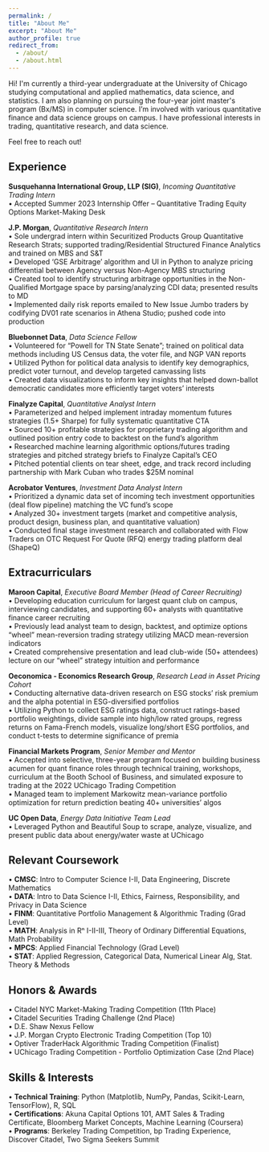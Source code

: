 ```yaml
---
permalink: /
title: "About Me"
excerpt: "About Me"
author_profile: true
redirect_from: 
  - /about/
  - /about.html
---
```


Hi! I'm currently a third-year undergraduate at the University of Chicago studying computational and applied mathematics, data science, and statistics. I am also planning on pursuing the four-year joint master's program (Bx/MS) in computer science. I’m involved with various quantitative finance and data science groups on campus. I have professional interests in trading, quantitative research, and data science.

Feel free to reach out!

Experience
------

**Susquehanna International Group, LLP (SIG)**, *Incoming Quantitative Trading Intern* <br />
• Accepted Summer 2023 Internship Offer – Quantitative Trading Equity Options Market-Making Desk

**J.P. Morgan**, *Quantitative Research Intern* <br />
• Sole undergrad intern within Securitized Products Group Quantitative Research Strats; supported trading/Residential Structured Finance Analytics and trained on MBS and S&T<br>
• Developed ‘GSE Arbitrage’ algorithm and UI in Python to analyze pricing differential between Agency versus Non-Agency MBS structuring<br>
• Created tool to identify structuring arbitrage opportunities in the Non-Qualified Mortgage space by parsing/analyzing CDI data; presented results to MD<br>
• Implemented daily risk reports emailed to New Issue Jumbo traders by codifying DV01 rate scenarios in Athena Studio; pushed code into production

**Bluebonnet Data**, *Data Science Fellow* <br />
• Volunteered for “Powell for TN State Senate”; trained on political data methods including US Census data, the voter file, and NGP VAN reports<br>
• Utilized Python for political data analysis to identify key demographics, predict voter turnout, and develop targeted canvassing lists<br>
• Created data visualizations to inform key insights that helped down-ballot democratic candidates more efficiently target voters’ interests

**Finalyze Capital**, *Quantitative Analyst Intern* <br />
• Parameterized and helped implement intraday momentum futures strategies (1.5+ Sharpe) for fully systematic quantitative CTA<br>
• Sourced 10+ profitable strategies for proprietary trading algorithm and outlined position entry code to backtest on the fund’s algorithm<br>
• Researched machine learning algorithmic options/futures trading strategies and pitched strategy briefs to Finalyze Capital’s CEO<br>
• Pitched potential clients on tear sheet, edge, and track record including partnership with Mark Cuban who trades $25M nominal

**Acrobator Ventures**, *Investment Data Analyst Intern* <br />
• Prioritized a dynamic data set of incoming tech investment opportunities (deal flow pipeline) matching the VC fund’s scope<br>
• Analyzed 30+ investment targets (market and competitive analysis, product design, business plan, and quantitative valuation)<br>
• Conducted final stage investment research and collaborated with Flow Traders on OTC Request For Quote (RFQ) energy trading platform deal (ShapeQ)

Extracurriculars
------

**Maroon Capital**, *Executive Board Member (Head of Career Recruiting)*<br />
• Developing education curriculum for largest quant club on campus, interviewing candidates, and supporting 60+ analysts with quantitative finance career recruiting<br>
• Previously lead analyst team to design, backtest, and optimize options “wheel” mean-reversion trading strategy utilizing MACD mean-reversion indicators<br>
• Created comprehensive presentation and lead club-wide (50+ attendees) lecture on our “wheel” strategy intuition and performance 

**Oeconomica - Economics Research Group**, *Research Lead in Asset Pricing Cohort*<br />
• Conducting alternative data-driven research on ESG stocks’ risk premium and the alpha potential in ESG-diversified portfolios<br>
• Utilizing Python to collect ESG ratings data, construct ratings-based portfolio weightings, divide sample into high/low rated groups, regress returns on Fama-French models, visualize long/short ESG portfolios, and conduct t-tests to determine significance of premia

**Financial Markets Program**, *Senior Member and Mentor*<br />
• Accepted into selective, three-year program focused on building business acumen for quant finance roles through technical training, workshops, curriculum at the Booth School of Business, and simulated exposure to trading at the 2022 UChicago Trading Competition<br>
• Managed team to implement Markowitz mean-variance portfolio optimization for return prediction beating 40+ universities’ algos

**UC Open Data**, *Energy Data Initiative Team Lead* <br />
• Leveraged Python and Beautiful Soup to scrape, analyze, visualize, and present public data about energy/water waste at UChicago

Relevant Coursework
------

• **CMSC**: Intro to Computer Science I-II, Data Engineering, Discrete Mathematics<br>
• **DATA**: Intro to Data Science I-II, Ethics, Fairness, Responsibility, and Privacy in Data Science<br>
• **FINM**: Quantitative Portfolio Management & Algorithmic Trading (Grad Level)<br>
• **MATH**: Analysis in Rⁿ I-II-III, Theory of Ordinary Differential Equations, Math Probability<br>
• **MPCS**: Applied Financial Technology (Grad Level)<br>
• **STAT**: Applied Regression, Categorical Data, Numerical Linear Alg, Stat. Theory & Methods

Honors & Awards
------

• Citadel NYC Market-Making Trading Competition (11th Place)<br>
• Citadel Securities Trading Challenge (2nd Place)<br>
• D.E. Shaw Nexus Fellow<br> 
• J.P. Morgan Crypto Electronic Trading Competition (Top 10)<br>
• Optiver TraderHack Algorithmic Trading Competition (Finalist)<br>
• UChicago Trading Competition - Portfolio Optimization Case (2nd Place)

Skills & Interests
------
• **Technical Training**: Python (Matplotlib, NumPy, Pandas, Scikit-Learn, TensorFlow), R, SQL<br>
• **Certifications**: Akuna Capital Options 101, AMT Sales & Trading Certificate, Bloomberg Market Concepts, Machine Learning (Coursera)<br>
• **Programs**: Berkeley Trading Competition, bp Trading Experience, Discover Citadel, Two Sigma Seekers Summit
